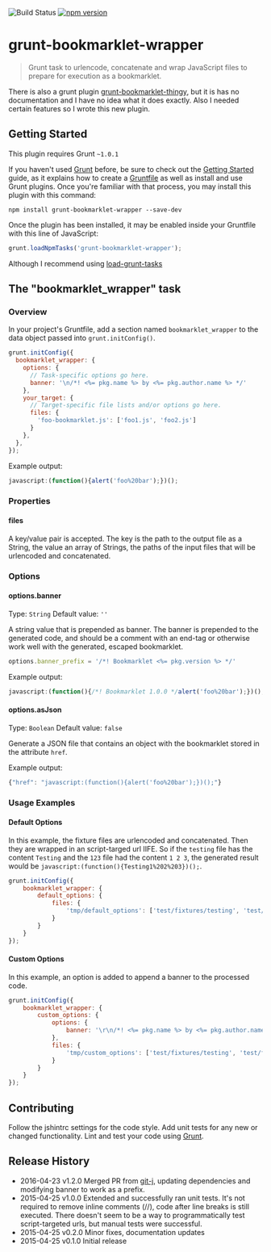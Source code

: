 ![Build Status](https://travis-ci.org/mdvanes/grunt-bookmarklet-wrapper.svg?branch=master) [![npm version](https://badge.fury.io/js/grunt-bookmarklet-wrapper.svg)](https://badge.fury.io/js/grunt-bookmarklet-wrapper)

# grunt-bookmarklet-wrapper

> Grunt task to urlencode, concatenate and wrap JavaScript files to prepare for execution as a bookmarklet.

There is also a grunt plugin [grunt-bookmarklet-thingy](https://github.com/justspamjustin/grunt-bookmarklet-thingy), but it is has no documentation and I have no
idea what it does exactly. Also I needed certain features so I wrote this new plugin.

## Getting Started
This plugin requires Grunt `~1.0.1`

If you haven't used [Grunt](http://gruntjs.com/) before, be sure to check out the [Getting Started](http://gruntjs.com/getting-started) guide, as it explains how to create a [Gruntfile](http://gruntjs.com/sample-gruntfile) as well as install and use Grunt plugins. Once you're familiar with that process, you may install this plugin with this command:

```shell
npm install grunt-bookmarklet-wrapper --save-dev
```

Once the plugin has been installed, it may be enabled inside your Gruntfile with this line of JavaScript:

```js
grunt.loadNpmTasks('grunt-bookmarklet-wrapper');
```

Although I recommend using [load-grunt-tasks](https://www.npmjs.com/package/load-grunt-tasks)

## The "bookmarklet_wrapper" task

### Overview
In your project's Gruntfile, add a section named `bookmarklet_wrapper` to the data object passed into `grunt.initConfig()`.

```js
grunt.initConfig({
  bookmarklet_wrapper: {
    options: {
      // Task-specific options go here.
      banner: '\n/*! <%= pkg.name %> by <%= pkg.author.name %> */'
    },
    your_target: {
      // Target-specific file lists and/or options go here.
      files: {
        'foo-bookmarklet.js': ['foo1.js', 'foo2.js']
      }
    },
  },
});
```

Example output:

```js
javascript:(function(){alert('foo%20bar');})();
```

### Properties

#### files
A key/value pair is accepted. The key is the path to the output file as a String, the value an array of
Strings, the paths of the input files that will be urlencoded and concatenated.

### Options

#### options.banner
Type: `String`
Default value: `''`

A string value that is prepended as banner. The banner is prepended to the generated code, and should be a comment with an end-tag or otherwise work well with the generated, escaped bookmarklet.

```js
options.banner_prefix = '/*! Bookmarklet <%= pkg.version %> */'
```

Example output:

```js
javascript:(function(){/*! Bookmarklet 1.0.0 */alert('foo%20bar');})();
```

#### options.asJson
Type: `Boolean`
Default value: `false`

Generate a JSON file that contains an object with the bookmarklet stored in the attribute `href`.

Example output:

```js
{"href": "javascript:(function(){alert('foo%20bar');})();"}
```


### Usage Examples

#### Default Options
In this example, the fixture files are urlencoded and concatenated. Then they are wrapped in an script-targed url IIFE.
So if the `testing` file has the content `Testing` and the `123` file had the content `1 2 3`,
the generated result would be `javascript:(function(){Testing1%202%203})();`.

```js
grunt.initConfig({
    bookmarklet_wrapper: {
        default_options: {
            files: {
                'tmp/default_options': ['test/fixtures/testing', 'test/fixtures/123']
            }
        }
    }
});
```

#### Custom Options
In this example, an option is added to append a banner to the processed code.

```js
grunt.initConfig({
    bookmarklet_wrapper: {
        custom_options: {
            options: {
                banner: '\r\n/*! <%= pkg.name %> by <%= pkg.author.name %> */'
            },
            files: {
                'tmp/custom_options': ['test/fixtures/testing', 'test/fixtures/123']
            }
        }
    }
});
```

## Contributing
Follow the jshintrc settings for the code style. Add unit tests for any new or changed functionality. Lint and test your code using [Grunt](http://gruntjs.com/).

## Release History

* 2016-04-23    v1.2.0     Merged PR from [git-j](https://github.com/git-j), updating dependencies and modifying banner to work as a prefix. 
* 2015-04-25    v1.0.0     Extended and successfully ran unit tests. It's not required to remove inline comments (//),
                           code after line breaks is still executed. There doesn't seem to be a way to programmatically
                           test script-targeted urls, but manual tests were successful.
* 2015-04-25    v0.2.0     Minor fixes, documentation updates
* 2015-04-25    v0.1.0     Initial release
